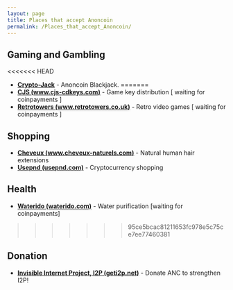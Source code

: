 ```yaml
---
layout: page
title: Places that accept Anoncoin
permalink: /Places_that_accept_Anoncoin/
---
```


Gaming and Gambling
-------------------

<<<<<<< HEAD
-   **[Crypto-Jack](https://anoncoin.crypto-jack.com/)** - Anoncoin Blackjack.
=======
-   **[CJS (www.cjs-cdkeys.com)](http://www.cjs-cdkeys.com/)** - Game key distribution \[ waiting for coinpayments \]
-   **[Retrotowers (www.retrotowers.co.uk)](http://www.retrotowers.co.uk/)** - Retro video games \[ waiting for coinpayments \]

Shopping
--------

-   **[Cheveux (www.cheveux-naturels.com)](https://www.cheveux-naturels.com/)** - Natural human hair extensions
-   **[Usepnd (usepnd.com)](http://usepnd.com/)** - Cryptocurrency shopping

Health
------

-   **[Waterido (waterido.com)](http://waterido.com/)** - Water purification \[waiting for coinpayments\]
>>>>>>> 95ce5bcac81211653fc978e5c75ce7ee77460381

Donation
--------

-   **[Invisible Internet Project, I2P (geti2p.net)](https://geti2p.net/en/get-involved/donate)** - Donate ANC to strengthen I2P!